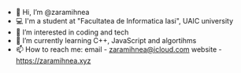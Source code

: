 - 👋 Hi, I’m @zaramihnea
- 💻 I'm a student at "Facultatea de Informatica Iasi", UAIC university
- 👀 I’m interested in coding and tech
- 🌱 I’m currently learning C++, JavaScript and algortihms
- 📫 How to reach me: email - zaramihnea@icloud.com
                      website - https://zaramihnea.xyz                   
